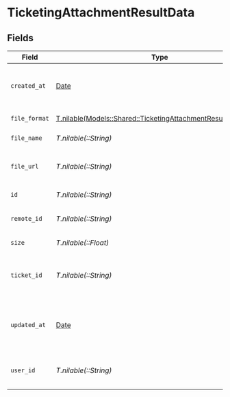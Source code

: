 # TicketingAttachmentResultData


## Fields

| Field                                                                                                                        | Type                                                                                                                         | Required                                                                                                                     | Description                                                                                                                  | Example                                                                                                                      |
| ---------------------------------------------------------------------------------------------------------------------------- | ---------------------------------------------------------------------------------------------------------------------------- | ---------------------------------------------------------------------------------------------------------------------------- | ---------------------------------------------------------------------------------------------------------------------------- | ---------------------------------------------------------------------------------------------------------------------------- |
| `created_at`                                                                                                                 | [Date](https://ruby-doc.org/stdlib-2.6.1/libdoc/date/rdoc/Date.html)                                                         | :heavy_minus_sign:                                                                                                           | The timestamp when the record was created                                                                                    | 2021-01-01T01:01:01.000Z                                                                                                     |
| `file_format`                                                                                                                | [T.nilable(Models::Shared::TicketingAttachmentResultFileFormat)](../../models/shared/ticketingattachmentresultfileformat.md) | :heavy_minus_sign:                                                                                                           | The type of the file                                                                                                         |                                                                                                                              |
| `file_name`                                                                                                                  | *T.nilable(::String)*                                                                                                        | :heavy_minus_sign:                                                                                                           | The name of the file                                                                                                         | file.pdf                                                                                                                     |
| `file_url`                                                                                                                   | *T.nilable(::String)*                                                                                                        | :heavy_minus_sign:                                                                                                           | The resource URL of the file                                                                                                 | https://example.com/files/screenshot.png                                                                                     |
| `id`                                                                                                                         | *T.nilable(::String)*                                                                                                        | :heavy_minus_sign:                                                                                                           | Unique identifier                                                                                                            | 8187e5da-dc77-475e-9949-af0f1fa4e4e3                                                                                         |
| `remote_id`                                                                                                                  | *T.nilable(::String)*                                                                                                        | :heavy_minus_sign:                                                                                                           | Provider's unique identifier                                                                                                 | 8187e5da-dc77-475e-9949-af0f1fa4e4e3                                                                                         |
| `size`                                                                                                                       | *T.nilable(::Float)*                                                                                                         | :heavy_minus_sign:                                                                                                           | The size of the file                                                                                                         | 1024                                                                                                                         |
| `ticket_id`                                                                                                                  | *T.nilable(::String)*                                                                                                        | :heavy_minus_sign:                                                                                                           | The reference ticket ID the attachment belongs to                                                                            | ticket-001                                                                                                                   |
| `updated_at`                                                                                                                 | [Date](https://ruby-doc.org/stdlib-2.6.1/libdoc/date/rdoc/Date.html)                                                         | :heavy_minus_sign:                                                                                                           | The timestamp when the record was last updated                                                                               | 2021-01-01T01:01:01.000Z                                                                                                     |
| `user_id`                                                                                                                    | *T.nilable(::String)*                                                                                                        | :heavy_minus_sign:                                                                                                           | The user who uploaded the file                                                                                               | user-001                                                                                                                     |